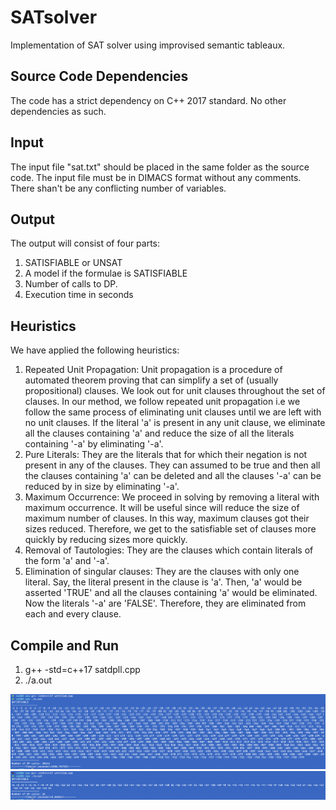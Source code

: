 # SATsolver
Implementation of SAT solver using improvised semantic tableaux.

Source Code Dependencies
------------------------
The code has a strict dependency on C++ 2017 standard. No other dependencies as such.

Input
------
The input file "sat.txt" should be placed in the same folder as the source code. The input file must be in DIMACS format without any comments. There shan't be any conflicting number of variables.

Output
-------
The output will consist of four parts:
1. SATISFIABLE or UNSAT
2. A model if the formulae is SATISFIABLE
3. Number of calls to DP.
4. Execution time in seconds

Heuristics
-------
We have applied the following heuristics:
1. Repeated Unit Propagation: Unit propagation is a procedure of automated theorem proving that can simplify a set of (usually propositional) clauses. We look out for unit clauses throughout the set of clauses. In our method, we follow repeated unit propagation i.e we follow the same process of eliminating unit clauses until we are left with no unit clauses. If the literal 'a' is present in any unit clause, we eliminate all the clauses containing 'a' and reduce the size of all the literals containing '-a' by eliminating '-a'.
2. Pure Literals: They are the literals that for which their negation is not present in any of the clauses. They can assumed to be true and then all the clauses containing 'a' can be deleted and all the clauses '-a' can be reduced by in size by eliminating '-a'.
3. Maximum Occurrence: We proceed in solving by removing a literal with maximum occurrence. It will be useful since will reduce the size of maximum number of clauses. In this way, maximum clauses got their sizes reduced. Therefore, we get to the satisfiable set of clauses more quickly by reducing sizes more quickly.
4. Removal of Tautologies: They are the clauses which contain literals of the form 'a' and '-a'.
5. Elimination of singular clauses: They are the clauses with only one literal. Say, the literal present in the clause is 'a'. Then, 'a' would be asserted 'TRUE' and all the clauses containing 'a' would be eliminated. Now the literals '-a' are 'FALSE'. Therefore, they are eliminated from each and every clause.



Compile and Run
---------------

1. g++ -std=c++17 satdpll.cpp
2. ./a.out

![Alt text](img1.png?raw=true "Output for 9x9 sudoku encoding")
![Alt text](img2.png?raw=true "Output for 4x4 sudoku encoding")

